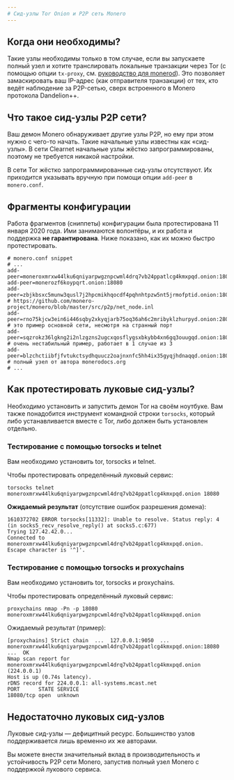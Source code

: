 ```yaml
---
# Сид-узлы Tor Onion и P2P сеть Monero
---
```


## Когда они необходимы?

Такие узлы необходимы только в том случае, если вы запускаете полный узел и хотите транслировать локальные транзакции через Tor (с помощью опции `tx-proxy`, см. [руководство для monerod](http://xmr.wiki.ru/interacting/monerod.html#tori2p)). Это позволяет замаскировать ваш IP-адрес (как отправителя транзакции) от тех, кто ведёт наблюдение за P2P-сетью, сверх встроенного в Monero протокола Dandelion++.

## Что такое сид-узлы P2P сети?

Ваш демон Monero обнаруживает другие узлы P2P, но ему при этом нужно с чего-то начать. Такие начальные узлы известны как «сид-узлы». В сети Clearnet начальные узлы жёстко запрограммированы, поэтому не требуется никакой настройки.

В сети Tor жёстко запрограммированные сид-узлы отсутствуют. Их приходится указывать вручную при помощи опции `add-peer` в `monero.conf`.

## Фрагменты конфигурации

Работа фрагментов (сниппеты) конфигурации была протестирована 11 января 2020 года. Ими занимаются волонтёры, и их работа и поддержка **не гарантирована**. Ниже показано, как их можно быстро протестировать.

```
# monero.conf snippet
# ...
add-peer=moneroxmrxw44lku6qniyarpwgznpcwml4drq7vb24ppatlcg4kmxpqd.onion:18080
add-peer=monerozf6koypqrt.onion:18080
add-peer=zbjkbsxc5munw3qusl7j2hpcmikhqocdf4pqhnhtpzw5nt5jrmofptid.onion:18083        # https://github.com/monero-project/monero/blob/master/src/p2p/net_node.inl
add-peer=rno75kjcw3ein6i446sqby2xkyqjarb75oq36ah6c2mribyklzhurpyd.onion:28083        # это пример основной сети, несмотря на странный порт
add-peer=sqzrokz36lgkng2i2nlzgzns2ugcxqosflygsxbkybb4xn6gq3ouugqd.onion:18083        # очень нестабильный пример, работает в 1 случае из 3
add-peer=blzchctiibfjfvtukctsydhquucz2oajnxnfc5hh4ix35gyqjhdnaqqd.onion:18083        # полный узел от автора monerodocs.org
# ...
```

## Как протестировать луковые сид-узлы?

Необходимо установить и запустить демон Tor на своём ноутбуке. Вам также понадобится инструмент командной строки `torsocks`, который либо устанавливается вместе с Tor, либо должен быть установлен отдельно.

### Тестирование с помощью torsocks и telnet

Вам необходимо установить tor, torsocks и telnet.

Чтобы протестировать определённый луковый сервис:

    torsocks telnet moneroxmrxw44lku6qniyarpwgznpcwml4drq7vb24ppatlcg4kmxpqd.onion 18080

**Ожидаемый результат** (отсутствие ошибок разрешения домена):

```
1610372702 ERROR torsocks[11332]: Unable to resolve. Status reply: 4 (in socks5_recv_resolve_reply() at socks5.c:677)
Trying 127.42.42.0...
Connected to moneroxmrxw44lku6qniyarpwgznpcwml4drq7vb24ppatlcg4kmxpqd.onion.
Escape character is '^]'.
```

### Тестирование с помощью torsocks и proxychains

Вам необходимо установить tor, torsocks и proxychains.

Чтобы протестировать определённый луковый сервис:

    proxychains nmap -Pn -p 18080 moneroxmrxw44lku6qniyarpwgznpcwml4drq7vb24ppatlcg4kmxpqd.onion

Ожидаемый результат (пример):

````
[proxychains] Strict chain  ...  127.0.0.1:9050  ...  moneroxmrxw44lku6qniyarpwgznpcwml4drq7vb24ppatlcg4kmxpqd.onion:18080  ...  OK
Nmap scan report for moneroxmrxw44lku6qniyarpwgznpcwml4drq7vb24ppatlcg4kmxpqd.onion (224.0.0.1)
Host is up (0.74s latency).
rDNS record for 224.0.0.1: all-systems.mcast.net
PORT      STATE SERVICE
18080/tcp open  unknown
````

## Недостаточно луковых сид-узлов

Луковые сид-узлы — дефицитный ресурс. Большинство узлов поддерживается лишь временно их же авторами.


Вы можете внести значительный вклад в производительность и устойчивость P2P сети Monero, запустив полный узел Monero с поддержкой лукового сервиса.

